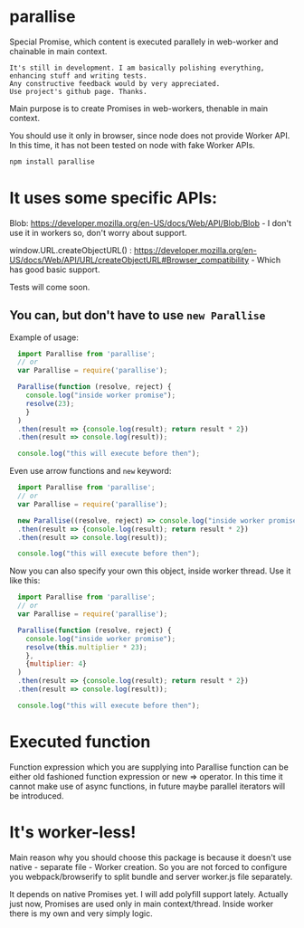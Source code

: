 # parallise
Special Promise, which content is executed parallely in web-worker and chainable in main context.

```
It's still in development. I am basically polishing everything, enhancing stuff and writing tests.
Any constructive feedback would by very appreciated.
Use project's github page. Thanks.
```
Main purpose is to create Promises in web-workers, thenable in main context.

You should use it only in browser, since node does not provide Worker API. In this time, it has not been tested on node with fake Worker APIs.

```bash
npm install parallise
```

# It uses some specific APIs:

Blob: https://developer.mozilla.org/en-US/docs/Web/API/Blob/Blob - I don't use it in workers so, don't worry about support.

window.URL.createObjectURL() : https://developer.mozilla.org/en-US/docs/Web/API/URL/createObjectURL#Browser_compatibility - Which has good basic support.

Tests will come soon.

## You can, but don't have to use `new Parallise`

Example of usage:
```javascript
  import Parallise from 'parallise';
  // or
  var Parallise = require('parallise');

  Parallise(function (resolve, reject) {
    console.log("inside worker promise");
    resolve(23);
    }
  )
  .then(result => {console.log(result); return result * 2})
  .then(result => console.log(result));

  console.log("this will execute before then");
```


Even use arrow functions and `new` keyword:
```javascript
  import Parallise from 'parallise';
  // or
  var Parallise = require('parallise');

  new Parallise((resolve, reject) => console.log("inside worker promise") || resolve(23))
  .then(result => {console.log(result); return result * 2})
  .then(result => console.log(result));

  console.log("this will execute before then");
```


Now you can also specify your own this object, inside worker thread. Use it like this:
```javascript
  import Parallise from 'parallise';
  // or
  var Parallise = require('parallise');

  Parallise(function (resolve, reject) {
    console.log("inside worker promise");
    resolve(this.multiplier * 23);
    },
    {multiplier: 4}
  )
  .then(result => {console.log(result); return result * 2})
  .then(result => console.log(result));

  console.log("this will execute before then");
```


# Executed function
Function expression which you are supplying into Parallise function can be either old fashioned function expression or new => operator.
In this time it cannot make use of async functions, in future maybe parallel iterators will be introduced.


# It's worker-less!

Main reason why you should choose this package is because it doesn't use native - separate file - Worker creation.
So you are not forced to configure you webpack/browserify to split bundle and server worker.js file separately.

It depends on native Promises yet. I will add polyfill support lately.
Actually just now, Promises are used only in main context/thread. Inside worker there is my own and very simply logic.
